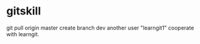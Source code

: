 # gitskill
git pull origin master
create branch dev
another user "learngit1" cooperate with learngit.
